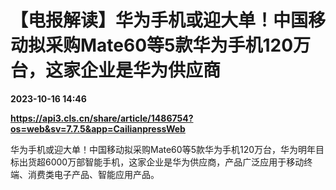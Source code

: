 # 【电报解读】华为手机或迎大单！中国移动拟采购Mate60等5款华为手机120万台，这家企业是华为供应商

**2023-10-16 14:46**

**https://api3.cls.cn/share/article/1486754?os=web&sv=7.7.5&app=CailianpressWeb**

华为手机或迎大单！中国移动拟采购Mate60等5款华为手机120万台，华为明年目标出货超6000万部智能手机，这家企业是华为供应商，产品广泛应用于移动终端、消费类电子产品、智能应用产品。